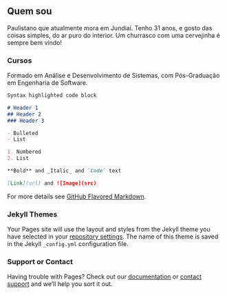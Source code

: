 ## Quem sou

Paulistano que atualmente mora em Jundiaí. Tenho 31 anos, e gosto das coisas simples, do ar puro do interior. Um churrasco com uma cervejinha é sempre bem vindo!

### Cursos

Formado em Análise e Desenvolvimento de Sistemas, com Pós-Graduação em Engenharia de Software.

```markdown
Syntax highlighted code block

# Header 1
## Header 2
### Header 3

- Bulleted
- List

1. Numbered
2. List

**Bold** and _Italic_ and `Code` text

[Link](url) and ![Image](src)
```

For more details see [GitHub Flavored Markdown](https://guides.github.com/features/mastering-markdown/).

### Jekyll Themes

Your Pages site will use the layout and styles from the Jekyll theme you have selected in your [repository settings](https://github.com/rafmoura25/personal/settings). The name of this theme is saved in the Jekyll `_config.yml` configuration file.

### Support or Contact

Having trouble with Pages? Check out our [documentation](https://help.github.com/categories/github-pages-basics/) or [contact support](https://github.com/contact) and we’ll help you sort it out.
